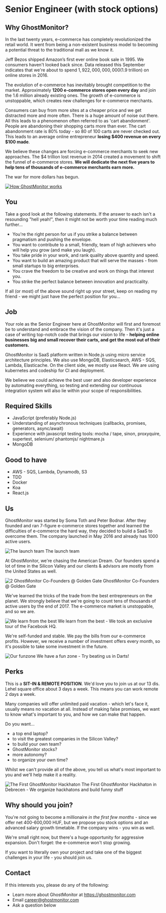 # **Senior Engineer (with stock options)**

## **Why GhostMonitor?**

In the last twenty years, e-commerce has completely revolutionized the retail world. It went from being a non-existent business model to becoming a potential threat to the traditional mall as we know it.

Jeff Bezos shipped Amazon’s first ever online book sale in 1995. We consumers haven't looked back since. Data released this September indicates that we're about to spend $1,922,000,000,000 ($1.9 trillion) on online stores in 2016.

The evolution of e-commerce has inevitably brought competition to the market. Approximately **1200 e-commerce stores open every day** and join the 1.6 million already existing ones. The growth of e-commerce is unstoppable, which creates new challenges for e-commerce merchants.

Consumers can buy from more sites at a cheaper price and we get distracted more and more often. There is a huge amount of noise out there. All this leads to a phenomenon often referred to as 'cart abandonment'. People are abandoning their shopping carts more than ever. The cart abandonment rate is 80% today - so 80 of 100 carts are never checked out. This leads to an average online entrepreneur **losing $400 revenue on every $100 made**. 

We believe these changes are forcing e-commerce merchants to seek new approaches. The $4 trillion lost revenue in 2014 created a movement to shift the funnel of e-commerce stores. **We will dedicate the next five years to help tens of thousands of e-commerce merchants earn more.**

The war for more dollars has begun.

[![How GhostMonitor works](https://blog.ghostmonitor.com/wp-content/uploads/2016/12/Screenshot-2016-12-10-17.22.30.png)](https://www.youtube.com/watch?v=EKlsXHyNHAE)

## **You**

Take a good look at the following statements. If the answer to each isn't a resounding "hell yeah!", then it might not be worth your time reading much further...

* You're the right person for us if you strike a balance between pragmatism and pushing the envelope.
* You want to contribute to a small, friendly, team of high achievers who will help you grow (and make you laugh).
* You take pride in your work, and rank quality above quantity and speed.
* You want to build an amazing product that will serve the masses - from small startups to big enterprises.
* You crave the freedom to be creative and work on things that interest you.
* You strike the perfect balance between innovation and practicality.

If all (or most) of the above sound right up your street, keep on reading my friend - we might just have the perfect position for you...

## **Job**

Your role as the Senior Engineer here at GhostMonitor will first and foremost be to understand and embrace the vision of the company. Then it's just a case of writing top-notch code that brings our vision to life - **helping online businesses big and small recover their carts, and get the most out of their customers.** 

GhostMonitor is SaaS platform written in Node.js using micro service architecture principles. We also use MongoDB, Elasticsearch, AWS - SQS, Lambda, Elasticache. On the client side, we mostly use React. We are using kubernetes and codeship for CI and deployment.

We believe we could achieve the best user and also developer experience by automating everything, so testing and extending our continuous integration system will also lie within your scope of responsibilities.

## **Required Skills**

* JavaScript (preferably Node.js)
* Understanding of asynchronous techniques (callbacks, promises, generators, async/await)
* Experience with javascript testing tools: mocha / tape, sinon, proxyquire, supertest, selenium/ phantomjs/ nightmare.js
* MongoDB

## **Good to have**

* AWS - SQS, Lambda, Dynamodb, S3
* TDD
* Docker
* Koa
* React.js

## **Us**

GhostMonitor was started by Soma Toth and Peter Bodnar. After they founded and ran 7-figure e-commerce stores together and learned the difficulties of e-commerce the hard way, they decided to build a SaaS to overcome them. The company launched in May 2016 and already has 1000 active users.

![The launch team](https://blog.ghostmonitor.com/wp-content/uploads/2016/03/11393286_1023296911014706_3524113198524178407_o-2.jpg) 
The launch team

At GhostMonitor, we're chasing the American Dream. Our founders spend a lot of time in the Silicon Valley and our clients & advisors are mostly from the United States as well.

![2 GhostMonitor Co-Founders @ Golden Gate](https://blog.ghostmonitor.com/wp-content/uploads/2016/12/IMG_4386.jpg) 
GhostMonitor Co-Founders @ Golden Gate

We've learned the tricks of the trade from the best entrepreneurs on the planet. We strongly believe that we're going to count tens of thousands of active users by the end of 2017. The e-commerce market is unstoppable, and so we are.

![We learn from the best](https://blog.ghostmonitor.com/wp-content/uploads/2016/12/IMG_4469.jpg) 
We learn from the best - We took an exclusive tour of the Facebook HQ.

We're self-funded and stable. We pay the bills from our e-commerce profits. However, we receive a number of investment offers every month, so it's possible to take some investment in the future.

![Our funzone](https://blog.ghostmonitor.com/wp-content/uploads/2016/02/IMG_0722.jpg) 
We have a fun zone - Try beating us in Darts! 

## **Perks**

This is a **SIT-IN & REMOTE POSITION**. We'd love you to join us at our 13 dis. Lehel square office about 3 days a week. This means you can work remote 2 days a week. 

Many companies will offer unlimited paid vacation - which let's face it, usually means no vacation at all. Instead of making false promises, we want to know what's important to you, and how we can make that happen.

Do you want...

* a top end laptop?
* to visit the greatest companies in the Silicon Valley?
* to build your own team?
* GhostMonitor stocks?
* more autonomy?
* to organize your own time?

Whilst we can't provide all of the above, you tell us what's most important to you and we'll help make it a reality.

![The First GhostMonitor Hackhaton](https://blog.ghostmonitor.com/wp-content/uploads/2016/12/IMG_1163.jpg) 
The First GhostMonitor Hackhaton in Debrecen - We organize hackhatons and build funny stuff 

## **Why should you join?**

You're not going to become a millionaire _in the first few months_ - since we offer net 400-600,000 HUF, but we propose you stock options and an advanced salary growth timetable. If the company wins - you win as well. 

We're small right now, but there's a huge opportunity for aggressive expansion. Don't forget: the e-commerce won't stop growing. 

If you want to literally own your project and take one of the biggest challenges in your life - you should join us. 

## **Contact**

If this interests you, please do any of the following:

* Learn more about GhostMonitor at https://ghostmonitor.com
* Email career@ghostmonitor.com
* Ask a question below
